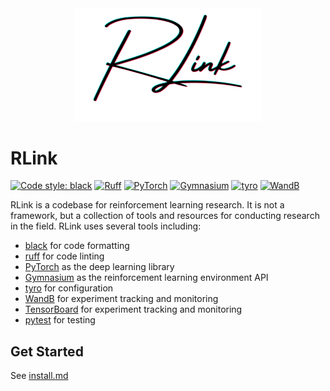 <div align="center">
<picture>
  <source media="(prefers-color-scheme: dark)" srcset="./img/rlink-dark.png">
  <img src="./img/rlink-light.png" alt="RLink logo.png" width="300px">
</picture>
</div>

# RLink

[![Code style: black](https://img.shields.io/badge/code%20style-black-000000.svg)](https://github.com/psf/black)
[![Ruff](https://img.shields.io/endpoint?url=https://raw.githubusercontent.com/astral-sh/ruff/main/assets/badge/v2.json)](https://github.com/astral-sh/ruff)
[![PyTorch](https://img.shields.io/badge/PyTorch-%23EE4C2C.svg?style=flat&logo=PyTorch&logoColor=white)](https://pytorch.org/)
[![Gymnasium](https://img.shields.io/badge/Gymnasium-FFFFFF.svg?style=flat&logo=gymnasium&logoColor=black)](https://gymnasium.farama.org/)
[![tyro](https://img.shields.io/badge/tyro-FFFFFF.svg?style=flat&logo=tyro&logoColor=black)](https://brentyi.github.io/tyro/)
[![WandB](https://img.shields.io/badge/W&B-black.svg?style=flat&logo=WeightsAndBiases&logoColor=FFBE00)](https://wandb.ai/site)

RLink is a codebase for reinforcement learning research.
It is not a framework, but a collection of tools and resources for conducting research in the field.
RLink uses several tools including:

- [black](https://black.readthedocs.io/en/stable/) for code formatting
- [ruff](https://docs.astral.sh/ruff/) for code linting
- [PyTorch](https://pytorch.org/) as the deep learning library
- [Gymnasium](https://gymnasium.farama.org/) as the reinforcement learning environment API
- [tyro](https://brentyi.github.io/tyro/) for configuration
- [WandB](https://wandb.ai/site) for experiment tracking and monitoring
- [TensorBoard](https://www.tensorflow.org/tensorboard) for experiment tracking and monitoring
- [pytest](https://docs.pytest.org/en/stable/) for testing

## Get Started

See [install.md](./install.md)

